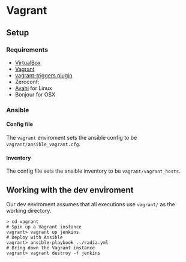 # Vagrant

## Setup

### Requirements

* [VirtualBox](https://www.virtualbox.org/wiki/Downloads)
* [Vagrant](https://www.vagrantup.com/downloads.html)
* [vagrant-triggers plugin](https://github.com/emyl/vagrant-triggers)
* Zeroconf:
 * [Avahi](http://www.avahi.org) for Linux
 * Bonjour for OSX

### Ansible

#### Config file

The `vagrant` enviroment sets the ansible config to be `vagrant/ansible_vagrant.cfg`. 

#### Inventory

The config file sets the ansible inventory to be `vagrant/vagrant_hosts`.

## Working with the dev enviroment

Our dev enviroment assumes that all executions use `vagrant/` as the working directory. 

```
> cd vagrant
# Spin up a Vagrant instance
vagrant> vagrant up jenkins
# Deploy with Ansible
vagrant> ansible-playbook ../radia.yml
# Bring down the Vagrant instance 
vagrant> vagrant destroy -f jenkins
```
